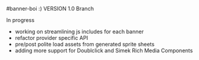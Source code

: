 #banner-boi   :)  VERSION 1.0 Branch

In progress
- working on streamlining js includes for each banner
- refactor provider specific API
- pre/post polite load assets from generated sprite sheets
- adding more support for Doublclick and Simek Rich Media Components
